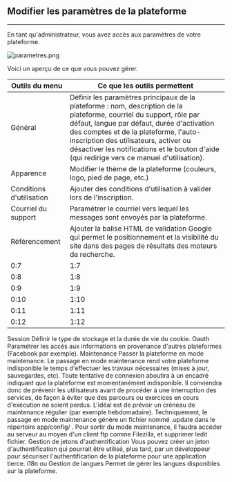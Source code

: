 ## Modifier les paramètres de la plateforme
---
En tant qu'administrateur, vous avez accès aux paramètres de votre plateforme.

![parametres.png](http://www.claroline.net/uploads/custom/images/parametres.png)

Voici un aperçu de ce que vous pouvez gérer.

| Outils du menu | Ce que les outils permettent |
| -- | -- |
| Général | Définir les paramètres principaux de la plateforme : nom, description de la plateforme, courriel du support, rôle par défaut, langue par défaut, durée d'activation des comptes et de la plateforme, l'auto-inscription des utilisateurs, activer ou désactiver les notifications et le bouton d'aide (qui redirige vers ce manuel d'utilisation). |
| Apparence | Modifier le thème de la plateforme (couleurs, logo, pied de page, etc.) |
| Conditions d'utilisation | Ajouter des conditions d'utilisation à valider lors de l'inscription. |
| Courriel du support | Paramétrer le courriel vers lequel les messages sont envoyés par la plateforme. |
| Référencement | Ajouter la balise HTML de validation Google qui permet le positionnement et la visibilité du site dans des pages de résultats des moteurs de recherche. |
| 0:7 | 1:7 |
| 0:8 | 1:8 |
| 0:9 | 1:9 |
| 0:10 | 1:10 |
| 0:11 | 1:11 |
| 0:12 | 1:12 |
	
 	
Session 	Définir le type de stockage et la durée de vie du cookie.
Oauth 	Paramétrer les accès aux informations en provenance d'autres plateformes (Facebook par exemple).
Maintenance 	Passer la plateforme en mode maintenance. Le passage en mode maintenance rend votre plateforme indisponible le temps d'effectuer les travaux nécessaires (mises à jour, sauvegardes, etc). Toute tentative de connexion aboutira à un encadré indiquant que la plateforme est momentanément indisponible. Il conviendra donc de prévenir les utilisateurs avant de procéder à une interruption des services, de façon à éviter que des parcours ou exercices en cours d'exécution ne soient perdus. L'idéal est de prévoir un créneau de maintenance régulier (par exemple hebdomadaire).
Techniquement, le passage en mode maintenance génère un fichier nommé .update dans le répertoire app/config/ .
Pour sortir du mode maintenance, il faudra accéder au serveur au moyen d'un client ftp comme Filezilla, et supprimer ledit fichier.
Gestion de jetons d'authentification 	Vous pouvez créer un jeton d'authentification qui pourrait être utilisé, plus tard, par un développeur pour sécuriser l'authentification de la plateforme pour une application tierce.
i18n ou Gestion de langues 	Permet de gérer les langues disponibles sur la plateforme.


